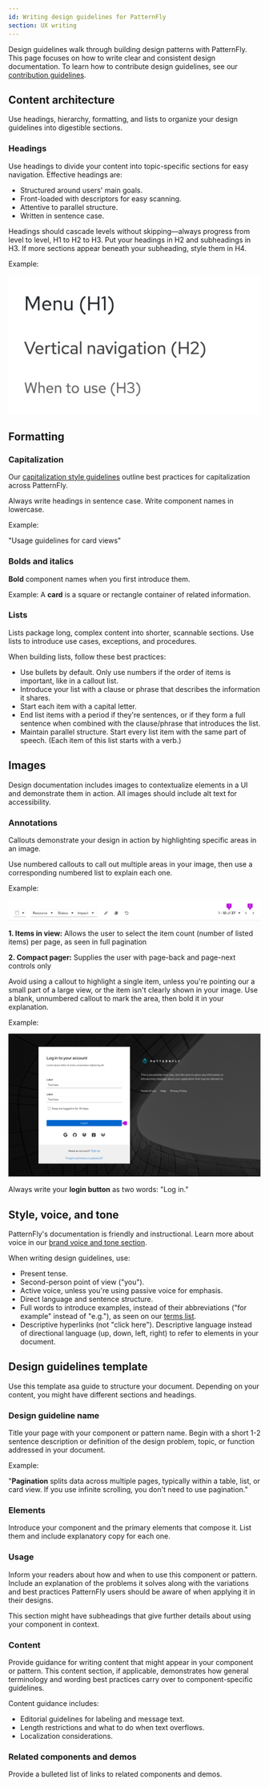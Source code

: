 ```yaml
---
id: Writing design guidelines for PatternFly
section: UX writing
---
```


Design guidelines walk through building design patterns with PatternFly. This page focuses on how to write clear and consistent design documentation. To learn how to contribute design guidelines, see our [contribution guidelines](/contribute/design-guidelines/).

## Content architecture

Use headings, hierarchy, formatting, and lists to organize your design guidelines into digestible sections.

### Headings

Use headings to divide your content into topic-specific sections for easy navigation. Effective headings are:

- Structured around users' main goals.
- Front-loaded with descriptors for easy scanning.
- Attentive to parallel structure.
- Written in sentence case.

Headings should cascade levels without skipping––always progress from level to level, H1 to H2 to H3. Put your headings in H2 and subheadings in H3. If more sections appear beneath your subheading, style them in H4.

Example:

![An example of how different headings cascade in design documentation. We removed the body copy between them for easy comparions between levels. It reads: "Menu (H1), Vertical navigation (H2), When to use (H3)."](./img/desguidelines1.png)

## Formatting 

### Capitalization
Our [capitalization style guidelines](/ux-writing/capitalization/) outline best practices for capitalization across PatternFly. 

Always write headings in sentence case. Write component names in lowercase.

Example: 

"Usage guidelines for card views"

### Bolds and italics

**Bold** component names when you first introduce them.

Example: A **card** is a square or rectangle container of related information.

### Lists

Lists package long, complex content into shorter, scannable sections. Use lists to introduce use cases, exceptions, and procedures.

When building lists, follow these best practices:

- Use bullets by default. Only use numbers if the order of items is important, like in a callout list.
- Introduce your list with a clause or phrase that describes the information it shares. 
- Start each item with a capital letter.
- End list items with a period if they're sentences, or if they form a full sentence when combined with the clause/phrase that introduces the list.
- Maintain parallel structure. Start every list item with the same part of speech. (Each item of this list starts with a verb.)

## Images

Design documentation includes images to contextualize elements in a UI and demonstrate them in action. All images should include alt text for accessibility.

### Annotations

Callouts demonstrate your design in action by highlighting specific areas in an image.

Use numbered callouts to call out multiple areas in your image, then use a corresponding numbered list to explain each one.

Example:

![Two call outs highlight multiple items on a toolbar.](./img/desguidelines2.png)

**1. Items in view:** Allows the user to select the item count (number of listed items) per page, as seen in full pagination

**2. Compact pager:** Supplies the user with page-back and page-next controls only

Avoid using a callout to highlight a single item, unless you're pointing our a small part of a large view, or the item isn't clearly shown in your image. Use a blank, unnumbered callout to mark the area, then bold it in your explanation.

Example:

![#A single call out highlights the login button on a large screen.](./img/desguidelines3.png)

Always write your **login button** as two words: "Log in."

## Style, voice, and tone

PatternFly's documentation is friendly and instructional. Learn more about voice in our [brand voice and tone section](/ux-writing/brand-voice-and-tone/).

When writing design guidelines, use:

- Present tense.
- Second-person point of view ("you").
- Active voice, unless you're using passive voice for emphasis.
- Direct language and sentence structure.
- Full words to introduce examples, instead of their abbreviations ("for example" instead of "e.g."), as seen on our [terms list](/ux-writing/terminology/).
- Descriptive hyperlinks (not "click here").
Descriptive language instead of directional language (up, down, left, right) to refer to elements in your document.

## Design guidelines template

Use this template asa guide to structure your document. Depending on your content, you might have different sections and headings.

### Design guideline name

Title your page with your component or pattern name. Begin with a short 1-2 sentence description or definition of the design problem, topic, or function addressed in your document.

Example:

"**Pagination** splits data across multiple pages, typically within a table, list, or card view. If you use infinite scrolling, you don't need to use pagination."

### Elements

Introduce your component and the primary elements that compose it. List them and include explanatory copy for each one.

### Usage

Inform your readers about how and when to use this component or pattern. Include an explanation of the problems it solves along with the variations and best practices PatternFly users should be aware of when applying it in their designs.

This section might have subheadings that give further details about using your component in context.

### Content

Provide guidance for writing content that might appear in your component or pattern. This content section, if applicable, demonstrates how general terminology and wording best practices carry over to component-specific guidelines.

Content guidance includes:

- Editorial guidelines for labeling and message text.
- Length restrictions and what to do when text overflows.
- Localization considerations.

### Related components and demos

Provide a bulleted list of links to related components and demos.


